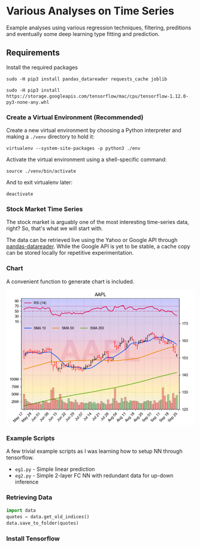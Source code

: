 Various Analyses on Time Series
===

Example analyses using various regression techniques, filtering, preditions and eventually some deep learning type fitting and prediction.


## Requirements

Install the required packages
```shell
sudo -H pip3 install pandas_datareader requests_cache joblib
```
```shell
sudo -H pip3 install https://storage.googleapis.com/tensorflow/mac/cpu/tensorflow-1.12.0-py3-none-any.whl
```

### Create a Virtual Environment (Recommended)

Create a new virtual environment by choosing a Python interpreter and making a `./venv` directory to hold it:
```shell
virtualenv --system-site-packages -p python3 ./env
```
Activate the virtual environment using a shell-specific command:
```shell
source ./venv/bin/activate
```
And to exit virtualenv later:
```shell
deactivate
```

### Stock Market Time Series

The stock market is arguably one of the most interesting time-series data, right? So, that's what we will start with.

The data can be retrieved live using the Yahoo or Google API through [pandas-datareader]. While the Google API is yet to be stable, a cache copy can be stored locally for repetitive experimentation.

### Chart

A convenient function to generate chart is included.

![chart](images/AAPL.png)

[pandas-datareader]:https://pandas-datareader.readthedocs.io/en/latest/

[TensorFlow]: https://www.tensorflow.org/install/pip

### Example Scripts

A few trivial example scripts as I was learning how to setup NN through tensorflow.

- `eg1.py` - Simple linear prediction
- `eg2.py` - Simple 2-layer FC NN with redundant data for up-down inference

### Retrieving Data

```python
import data
quotes = data.get_old_indices()
data.save_to_folder(quotes)
```
### Install Tensorflow

